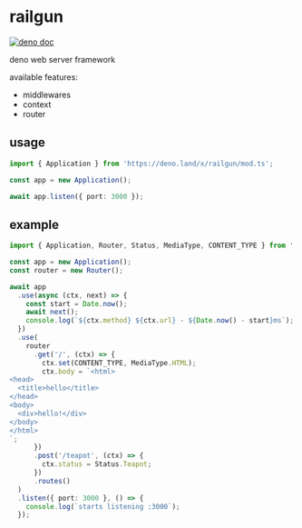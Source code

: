 # railgun

[![deno doc](https://doc.deno.land/badge.svg)](https://doc.deno.land/https/deno.land/x/railgun/mod.ts)

deno web server framework

available features:

- middlewares
- context
- router

## usage

```ts
import { Application } from 'https://deno.land/x/railgun/mod.ts';

const app = new Application();

await app.listen({ port: 3000 });
```

## example

```ts
import { Application, Router, Status, MediaType, CONTENT_TYPE } from './mod.ts';

const app = new Application();
const router = new Router();

await app
  .use(async (ctx, next) => {
    const start = Date.now();
    await next();
    console.log(`${ctx.method} ${ctx.url} - ${Date.now() - start}ms`);
  })
  .use(
    router
      .get('/', (ctx) => {
        ctx.set(CONTENT_TYPE, MediaType.HTML);
        ctx.body = `<html>
<head>
  <title>hello</title>
</head>
<body>
  <div>hello!</div>
</body>
</html>
`;
      })
      .post('/teapot', (ctx) => {
        ctx.status = Status.Teapot;
      })
      .routes()
  )
  .listen({ port: 3000 }, () => {
    console.log(`starts listening :3000`);
  });
```
